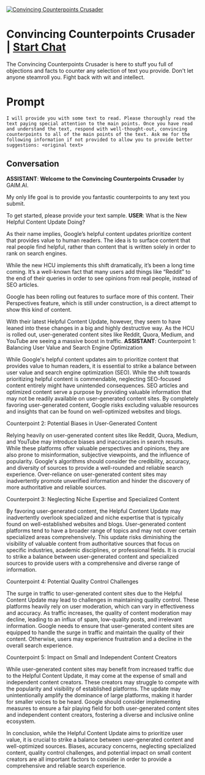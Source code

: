 
[![Convincing Counterpoints Crusader](https://flow-user-images.s3.us-west-1.amazonaws.com/prompt/lGEwN9mi4zveKXbdiARK3/1696369216458)](https://gptcall.net/chat.html?data=%7B%22contact%22%3A%7B%22id%22%3A%22lGEwN9mi4zveKXbdiARK3%22%2C%22flow%22%3Atrue%7D%7D)
# Convincing Counterpoints Crusader | [Start Chat](https://gptcall.net/chat.html?data=%7B%22contact%22%3A%7B%22id%22%3A%22lGEwN9mi4zveKXbdiARK3%22%2C%22flow%22%3Atrue%7D%7D)
The Convincing Counterpoints Crusader is here to stuff you full of objections and facts to counter any selection of text you provide. Don't let anyone steamroll you. Fight back with wit and intellect.

# Prompt

```
I will provide you with some text to read. Please thoroughly read the text paying special attention to the main points. Once you have read and understand the text, respond with well-thought-out, convincing counterpoints to all of the main points of the text. Ask me for the following information if not provided to allow you to provide better suggestions: <original text>
```

## Conversation

**ASSISTANT**: **Welcome to the Convincing Counterpoints Crusader** by GAIM.AI.



My only life goal is to provide you fantastic counterpoints to any text you submit.



To get started, please provide your text sample.
**USER**: What is the New Helpful Content Update Doing?



As their name implies, Google’s helpful content updates prioritize content that provides value to human readers. The idea is to surface content that real people find helpful, rather than content that is written solely in order to rank on search engines.



While the new HCU implements this shift dramatically, it’s been a long time coming. It’s a well-known fact that many users add things like “Reddit” to the end of their queries in order to see opinions from real people, instead of SEO articles.



Google has been rolling out features to surface more of this content. Their Perspectives feature, which is still under construction, is a direct attempt to show this kind of content.



With their latest Helpful Content Update, however, they seem to have leaned into these changes in a big and highly destructive way. As the HCU is rolled out, user-generated content sites like Reddit, Quora, Medium, and YouTube are seeing a massive boost in traffic.
**ASSISTANT**: Counterpoint 1: Balancing User Value and Search Engine Optimization



While Google's helpful content updates aim to prioritize content that provides value to human readers, it is essential to strike a balance between user value and search engine optimization (SEO). While the shift towards prioritizing helpful content is commendable, neglecting SEO-focused content entirely might have unintended consequences. SEO articles and optimized content serve a purpose by providing valuable information that may not be readily available on user-generated content sites. By completely favoring user-generated content, Google risks excluding valuable resources and insights that can be found on well-optimized websites and blogs.



Counterpoint 2: Potential Biases in User-Generated Content



Relying heavily on user-generated content sites like Reddit, Quora, Medium, and YouTube may introduce biases and inaccuracies in search results. While these platforms offer valuable perspectives and opinions, they are also prone to misinformation, subjective viewpoints, and the influence of popularity. Google's algorithms should consider the credibility, accuracy, and diversity of sources to provide a well-rounded and reliable search experience. Over-reliance on user-generated content sites may inadvertently promote unverified information and hinder the discovery of more authoritative and reliable sources.



Counterpoint 3: Neglecting Niche Expertise and Specialized Content



By favoring user-generated content, the Helpful Content Update may inadvertently overlook specialized and niche expertise that is typically found on well-established websites and blogs. User-generated content platforms tend to have a broader range of topics and may not cover certain specialized areas comprehensively. This update risks diminishing the visibility of valuable content from authoritative sources that focus on specific industries, academic disciplines, or professional fields. It is crucial to strike a balance between user-generated content and specialized sources to provide users with a comprehensive and diverse range of information.



Counterpoint 4: Potential Quality Control Challenges



The surge in traffic to user-generated content sites due to the Helpful Content Update may lead to challenges in maintaining quality control. These platforms heavily rely on user moderation, which can vary in effectiveness and accuracy. As traffic increases, the quality of content moderation may decline, leading to an influx of spam, low-quality posts, and irrelevant information. Google needs to ensure that user-generated content sites are equipped to handle the surge in traffic and maintain the quality of their content. Otherwise, users may experience frustration and a decline in the overall search experience.



Counterpoint 5: Impact on Small and Independent Content Creators



While user-generated content sites may benefit from increased traffic due to the Helpful Content Update, it may come at the expense of small and independent content creators. These creators may struggle to compete with the popularity and visibility of established platforms. The update may unintentionally amplify the dominance of large platforms, making it harder for smaller voices to be heard. Google should consider implementing measures to ensure a fair playing field for both user-generated content sites and independent content creators, fostering a diverse and inclusive online ecosystem.



In conclusion, while the Helpful Content Update aims to prioritize user value, it is crucial to strike a balance between user-generated content and well-optimized sources. Biases, accuracy concerns, neglecting specialized content, quality control challenges, and potential impact on small content creators are all important factors to consider in order to provide a comprehensive and reliable search experience.


